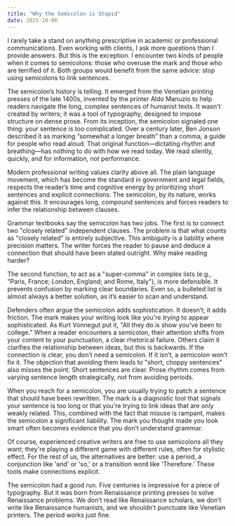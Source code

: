 ```yaml
---
title: "Why the Semicolon is Stupid"
date: 2025-10-06
---
```


I rarely take a stand on anything prescriptive in academic or professional communications. Even working with clients, I ask more questions than I provide answers. But this is the exception. I encounter two kinds of people when it comes to semicolons: those who overuse the mark and those who are terrified of it. Both groups would benefit from the same advice: stop using semicolons to link sentences.

The semicolon’s history is telling. It emerged from the Venetian printing presses of the late 1400s, invented by the printer Aldo Manuzio to help readers navigate the long, complex sentences of humanist texts. It wasn't created by writers; it was a tool of typography, designed to impose structure on dense prose. From its inception, the semicolon signaled one thing: your sentence is too complicated. Over a century later, Ben Jonson described it as marking “somewhat a longer breath” than a comma, a guide for people who read aloud. That original function—dictating rhythm and breathing—has nothing to do with how we read today. We read silently, quickly, and for information, not performance.

Modern professional writing values clarity above all. The plain language movement, which has become the standard in government and legal fields, respects the reader’s time and cognitive energy by prioritizing short sentences and explicit connections. The semicolon, by its nature, works against this. It encourages long, compound sentences and forces readers to infer the relationship between clauses.

Grammar textbooks say the semicolon has two jobs. The first is to connect two "closely related" independent clauses. The problem is that what counts as "closely related" is entirely subjective. This ambiguity is a liability where precision matters. The writer forces the reader to pause and deduce a connection that should have been stated outright. Why make reading harder?

The second function, to act as a "super-comma" in complex lists (e.g., "Paris, France; London, England; and Rome, Italy"), is more defensible. It prevents confusion by marking clear boundaries. Even so, a bulleted list is almost always a better solution, as it’s easier to scan and understand.

Defenders often argue the semicolon adds sophistication. It doesn’t; it adds friction. The mark makes your writing look like you're *trying* to appear sophisticated. As Kurt Vonnegut put it, "All they do is show you've been to college." When a reader encounters a semicolon, their attention shifts from your content to your punctuation, a clear rhetorical failure. Others claim it clarifies the relationship between ideas, but this is backwards. If the connection is clear, you don’t need a semicolon. If it isn’t, a semicolon won’t fix it. The objection that avoiding them leads to "short, choppy sentences" also misses the point. Short sentences are clear. Prose rhythm comes from varying sentence length strategically, not from avoiding periods.

When you reach for a semicolon, you are usually trying to patch a sentence that should have been rewritten. The mark is a diagnostic tool that signals your sentence is too long or that you're trying to link ideas that are only weakly related. This, combined with the fact that misuse is rampant, makes the semicolon a significant liability. The mark you thought made you look smart often becomes evidence that you don’t understand grammar.

Of course, experienced creative writers are free to use semicolons all they want; they're playing a different game with different rules, often for stylistic effect. For the rest of us, the alternatives are better: use a period, a conjunction like 'and' or 'so,' or a transition word like 'Therefore.' These tools make connections explicit.

The semicolon had a good run. Five centuries is impressive for a piece of typography. But it was born from Renaissance printing presses to solve Renaissance problems. We don’t read like Renaissance scholars, we don’t write like Renaissance humanists, and we shouldn’t punctuate like Venetian printers. The period works just fine.